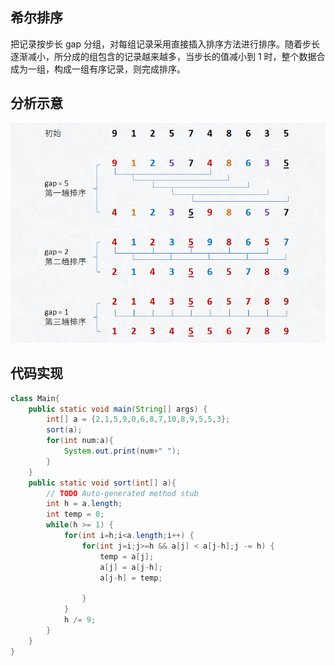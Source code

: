 ## 希尔排序 
把记录按步长 gap 分组，对每组记录采用直接插入排序方法进行排序。随着步长逐渐减小，所分成的组包含的记录越来越多，当步长的值减小到 1 时，整个数据合成为一组，构成一组有序记录，则完成排序。
## 分析示意
![loaddafult](https://github.com/wangliang2333/img_folder/blob/master/img/希尔排序.png)
## 代码实现 
```Java 
class Main{    
    public static void main(String[] args) {
        int[] a = {2,1,5,9,0,6,8,7,10,8,9,5,5,3};
        sort(a);
		for(int num:a){
            System.out.print(num+" ");
        }
    }
	public static void sort(int[] a){
        // TODO Auto-generated method stub
        int h = a.length;
        int temp = 0;
        while(h >= 1) {
            for(int i=h;i<a.length;i++) {
                for(int j=i;j>=h && a[j] < a[j-h];j -= h) {
                    temp = a[j];
                    a[j] = a[j-h];
                    a[j-h] = temp;
                    
                }
            }
            h /= 9;
        }
    }
}
```
